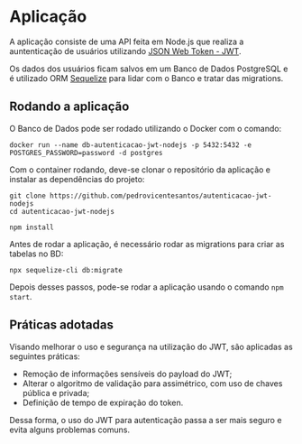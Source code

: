 # Aplicação

A aplicação consiste de uma API feita em Node.js que realiza a auntenticação de usuários utilizando [JSON Web Token - JWT](https://jwt.io).

Os dados dos usuários ficam salvos em um Banco de Dados PostgreSQL e é utilizado ORM [Sequelize](https://sequelize.org) para lidar com o Banco e tratar das migrations.

## Rodando a aplicação

O Banco de Dados pode ser rodado utilizando o Docker com o comando:

```shell
docker run --name db-autenticacao-jwt-nodejs -p 5432:5432 -e POSTGRES_PASSWORD=password -d postgres
```

Com o container rodando, deve-se clonar o repositório da aplicação e instalar as dependências do projeto:

```shell
git clone https://github.com/pedrovicentesantos/autenticacao-jwt-nodejs
cd autenticacao-jwt-nodejs

npm install

```

Antes de rodar a aplicação, é necessário rodar as migrations para criar as tabelas no BD:

```shell
npx sequelize-cli db:migrate
```

Depois desses passos, pode-se rodar a aplicação usando o comando `npm start`.

## Práticas adotadas

Visando melhorar o uso e segurança na utilização do JWT, são aplicadas as seguintes práticas:

- Remoção de informações sensíveis do payload do JWT;
- Alterar o algoritmo de validação para assimétrico, com uso de chaves pública e privada;
- Definição de tempo de expiração do token.

Dessa forma, o uso do JWT para autenticação passa a ser mais seguro e evita alguns problemas comuns.
